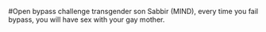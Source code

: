 #Open bypass challenge transgender son Sabbir (MIND), every time you fail bypass, you will have sex with your gay mother.
